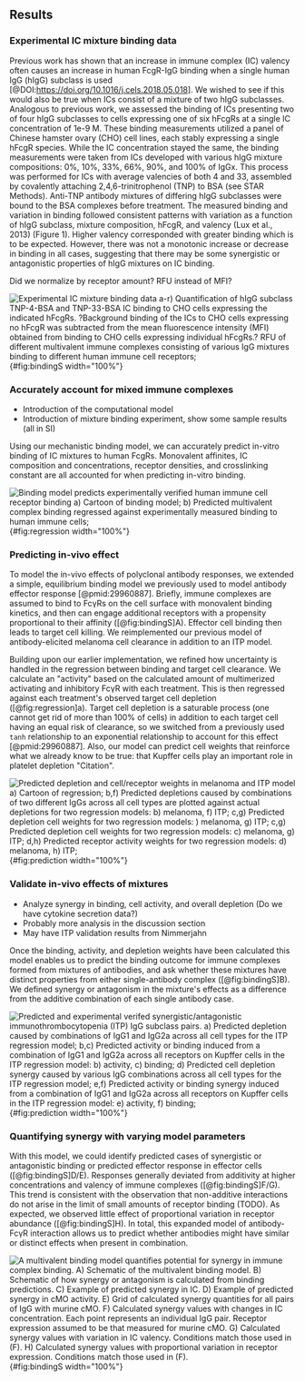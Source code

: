 ## Results

### Experimental IC mixture binding data

Previous work has shown that an increase in immune complex (IC) valency often causes an increase in human FcgR-IgG binding when a single human IgG (hIgG) subclass is used [@DOI:https://doi.org/10.1016/j.cels.2018.05.018]. We wished to see if this would also be true when ICs consist of a mixture of two hIgG subclasses. Analogous to previous work, we assessed the binding of ICs presenting two of four hIgG subclasses to cells expressing one of six hFcgRs at a single IC concentration of 1e-9 M. These binding measurements utilized a panel of Chinese hamster ovary (CHO) cell lines, each stably expressing a single hFcgR species. While the IC concentration stayed the same, the binding measurements were taken from ICs developed with various hIgG mixture compositions: 0%, 10%, 33%, 66%, 90%, and 100% of IgGx. This process was performed for ICs with average valencies of both 4 and 33, assembled by covalently attaching 2,4,6-trinitrophenol (TNP) to BSA (see STAR Methods). Anti-TNP antibody mixtures of differing hIgG subclasses were bound to the BSA complexes before treatment. The measured binding and variation in binding followed consistent patterns with variation as a function of hIgG subclass, mixture composition, hFcgR, and valency (Lux et al., 2013) (Figure 1). Higher valency corresponded with greater binding which is to be expected. However, there was not a monotonic increase or decrease in binding in all cases, suggesting that there may be some synergistic or antagonistic properties of hIgG mixtures on IC binding.

Did we normalize by receptor amount? RFU instead of MFI?

![**Experimental IC mixture binding data** a-r) Quantification of hIgG subclass TNP-4-BSA and TNP-33-BSA IC binding to CHO cells expressing the indicated hFcgRs. ?Background binding of the ICs to CHO cells expressing no hFcgR was subtracted from the mean fluorescence intensity (MFI) obtained from binding to CHO cells expressing individual hFcgRs.? RFU of different multivalent immune complexes consisting of various IgG mixtures binding to different human immune cell receptors;](figure1.svg "Figure 1"){#fig:bindingS width="100%"}


### Accurately account for mixed immune complexes

- Introduction of the computational model
- Introduction of mixture binding experiment, show some sample results (all in SI)

Using our mechanistic binding model, we can accurately predict in-vitro binding of IC mixtures to human FcgRs. Monovalent affinites, IC composition and concentrations, receptor densities, and crosslinking constant are all accounted for when predicting in-vitro binding.

![**Binding model predicts experimentally verified human immune cell receptor binding** a) Cartoon of binding model; b) Predicted multivalent complex binding regressed against experimentally measured binding to human immune cells;](figure2.svg "Figure 2"){#fig:regression width="100%"}

### Predicting in-vivo effect

To model the in-vivo effects of polyclonal antibody responses, we extended a simple, equilibrium binding model we previously used to model antibody effector response [@pmid:29960887]. Briefly, immune complexes are assumed to bind to FcγRs on the cell surface with monovalent binding kinetics, and then can engage additional receptors with a propensity proportional to their affinity ([@fig:bindingS]A). Effector cell binding then leads to target cell killing. We reimplemented our previous model of antibody-elicited melanoma cell clearance in addition to an ITP model. 

Building upon our earlier implementation, we refined how uncertainty is handled in the regression between binding and target cell clearance. We calculate an "activity" based on the calculated amount of multimerized activating and inhibitory FcγR with each treatment. This is then regressed against each treatment's observed target cell depletion ([@fig:regression]a). Target cell depletion is a saturable process (one cannot get rid of more than 100% of cells) in addition to each target cell having an equal risk of clearance, so we switched from a previously used `tanh` relationship to an exponential relationship to account for this effect [@pmid:29960887]. Also, our model can predict cell weights that reinforce what we already know to be true: that Kupffer cells play an important role in platelet depletion "Citation".

![**Predicted depletion and cell/receptor weights in melanoma and ITP model** a) Cartoon of regression; b,f) Predicted depletions caused by combinations of two different IgGs across all cell types are plotted against actual depletions for two regression models: b) melanoma, f) ITP; c,g) Predicted depletion cell weights for two regression models: ) melanoma, g) ITP; c,g) Predicted depletion cell weights for two regression models: c) melanoma, g) ITP; d,h) Predicted receptor activity weights for two regression models: d) melanoma, h) ITP;](figure3.svg "Figure 3"){#fig:prediction width="100%"}

### Validate in-vivo effects of mixtures

- Analyze synergy in binding, cell activity, and overall depletion (Do we have cytokine secretion data?)
- Probably more analysis in the discussion section
- May have ITP validation results from Nimmerjahn

Once the binding, activity, and depletion weights have been calculated this model enables us to predict the binding outcome for immune complexes formed from mixtures of antibodies, and ask whether these mixtures have distinct properties from either single-antibody complex ([@fig:bindingS]B). We defined synergy or antagonism in the mixture's effects as a difference from the additive combination of each single antibody case.

![**Predicted and experimental verifed synergistic/antagonistic immunothrombocytopenia (ITP) IgG subclass pairs.** a) Predicted depletion caused by combinations of IgG1 and IgG2a across all cell types for the ITP regression model; b,c) Predicted activity or binding induced from a combination of IgG1 and IgG2a across all receptors on Kupffer cells in the ITP regression model: b) activity, c) binding; d) Predicted cell depletion synergy caused by various IgG combinations across all cell types for the ITP regression model; e,f) Predicted activity or binding synergy induced from a combination of IgG1 and IgG2a across all receptors on Kupffer cells in the ITP regression model: e) activity, f) binding;](figure4.svg "Figure 4"){#fig:prediction width="100%"}

### Quantifying synergy with varying model parameters

 With this model, we could identify predicted cases of synergistic or antagonistic binding or predicted effector response in effector cells ([@fig:bindingS]D/E). Responses generally deviated from additivity at higher concentrations and valency of immune complexes ([@fig:bindingS]F/G). This trend is consistent with the observation that non-additive interactions do not arise in the limit of small amounts of receptor binding (TODO). As expected, we observed little effect of proportional variation in receptor abundance ([@fig:bindingS]H). In total, this expanded model of antibody-FcγR interaction allows us to predict whether antibodies might have similar or distinct effects when present in combination.

![**A multivalent binding model quantifies potential for synergy in immune complex binding.** A) Schematic of the multivalent binding model. B) Schematic of how synergy or antagonism is calculated from binding predictions. C) Example of predicted synergy in IC. D) Example of predicted synergy in cMO activity. E) Grid of calculated synergy quantities for all pairs of IgG with murine cMO. F) Calculated synergy values with changes in IC concentration. Each point represents an individual IgG pair. Receptor expression assumed to be that measured for murine cMO. G) Calculated synergy values with variation in IC valency. Conditions match those used in (F). H) Calculated synergy values with proportional variation in receptor expression. Conditions match those used in (F).](figureB1.svg "Figure B1"){#fig:bindingS width="100%"}

